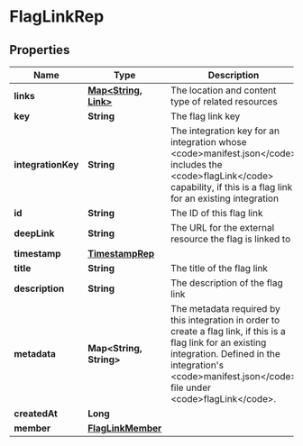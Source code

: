

# FlagLinkRep


## Properties

| Name | Type | Description | Notes |
|------------ | ------------- | ------------- | -------------|
|**links** | [**Map&lt;String, Link&gt;**](Link.md) | The location and content type of related resources |  |
|**key** | **String** | The flag link key |  [optional] |
|**integrationKey** | **String** | The integration key for an integration whose &lt;code&gt;manifest.json&lt;/code&gt; includes the &lt;code&gt;flagLink&lt;/code&gt; capability, if this is a flag link for an existing integration |  [optional] |
|**id** | **String** | The ID of this flag link |  |
|**deepLink** | **String** | The URL for the external resource the flag is linked to |  |
|**timestamp** | [**TimestampRep**](TimestampRep.md) |  |  |
|**title** | **String** | The title of the flag link |  [optional] |
|**description** | **String** | The description of the flag link |  [optional] |
|**metadata** | **Map&lt;String, String&gt;** | The metadata required by this integration in order to create a flag link, if this is a flag link for an existing integration. Defined in the integration&#39;s &lt;code&gt;manifest.json&lt;/code&gt; file under &lt;code&gt;flagLink&lt;/code&gt;. |  [optional] |
|**createdAt** | **Long** |  |  |
|**member** | [**FlagLinkMember**](FlagLinkMember.md) |  |  [optional] |



